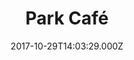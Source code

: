 ---
date: 2017-10-29T14:03:29.000Z
title: Park Café
latitude: 51.97446416369836
longitude: 1.1380821887585328
category: checkin
---